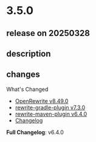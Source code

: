 # 3.5.0

## release on 20250328
## description
## changes
What's Changed

* <a href="https://github.com/openrewrite/rewrite/releases/tag/v8.49.0">OpenRewrite v8.49.0</a>
* <a href="https://github.com/openrewrite/rewrite-gradle-plugin/releases/tag/v7.3.0">rewrite-gradle-plugin v7.3.0</a>
* <a href="https://github.com/openrewrite/rewrite-maven-plugin/releases/tag/v6.4.0">rewrite-maven-plugin v6.4.0</a>
* <a href="https://docs.openrewrite.org/changelog/8-49-0-Release" rel="nofollow">Changelog</a>

<strong>Full Changelog</strong>: v6.4.0

